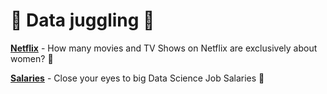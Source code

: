 # :circus_tent: Data juggling :circus_tent:

**[Netflix](https://github.com/olivilli/Analysis/tree/main/Netflix)** - How many movies and TV Shows on Netflix are exclusively about women? :dancer: 

**[Salaries](https://github.com/olivilli/Analysis/tree/main/Salaries)** - Close your eyes to big Data Science Job Salaries :see_no_evil:
